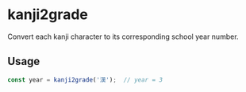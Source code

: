# kanji2grade


Convert each kanji character to its corresponding school year number.


## Usage

```javascript
const year = kanji2grade('漢');  // year = 3
```
